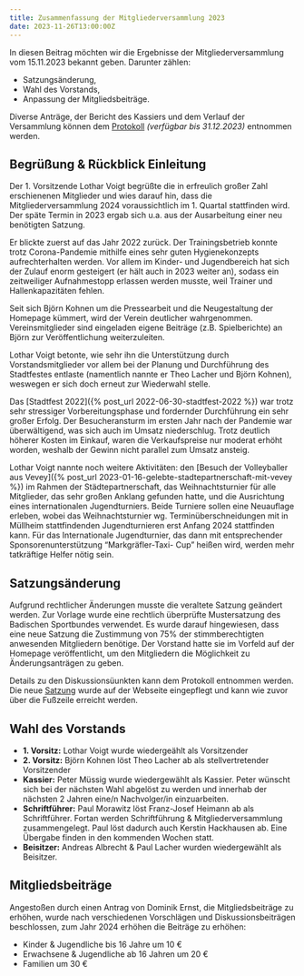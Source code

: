```yaml
---
title: Zusammenfassung der Mitgliederversammlung 2023
date: 2023-11-26T13:00:00Z
---
```


In diesen Beitrag möchten wir die Ergebnisse der Mitgliederversammlung vom 15.11.2023 bekannt geben. Darunter zählen:

- Satzungsänderung,
- Wahl des Vorstands,
- Anpassung der Mitgliedsbeiträge.

Diverse Anträge, der Bericht des Kassiers und dem Verlauf der Versammlung können dem <a href="/docs/Protokoll-der-Mitgliederversammlung-des-VC-Muellheim-151123.pdf">Protokoll</a> _(verfügbar bis 31.12.2023)_ entnommen werden.

## Begrüßung & Rückblick Einleitung

Der 1. Vorsitzende Lothar Voigt begrüßte die in erfreulich großer Zahl erschienenen Mitglieder und wies darauf hin, dass die Mitgliederversammlung 2024 voraussichtlich im 1. Quartal stattfinden wird. Der späte Termin in 2023 ergab sich u.a. aus der Ausarbeitung einer neu benötigten Satzung.

Er blickte zuerst auf das Jahr 2022 zurück. Der Trainingsbetrieb konnte trotz Corona-Pandemie mithilfe eines sehr guten Hygienekonzepts aufrechterhalten werden. Vor allem im Kinder- und Jugendbereich hat sich der Zulauf enorm gesteigert (er hält auch in 2023 weiter an), sodass ein zeitweiliger Aufnahmestopp erlassen werden musste, weil Trainer und Hallenkapazitäten fehlen.

Seit sich Björn Kohnen um die Pressearbeit und die Neugestaltung der Homepage kümmert, wird der Verein deutlicher wahrgenommen. Vereinsmitglieder sind eingeladen eigene Beiträge (z.B. Spielberichte) an Björn zur Veröffentlichung weiterzuleiten.

Lothar Voigt betonte, wie sehr ihn die Unterstützung durch Vorstandsmitglieder vor allem bei der Planung und Durchführung des Stadtfestes entlaste (namentlich nannte er Theo Lacher und Björn Kohnen), weswegen er sich doch erneut zur Wiederwahl stelle.

Das [Stadtfest 2022]({% post_url 2022-06-30-stadtfest-2022 %}) war trotz sehr stressiger Vorbereitungsphase und fordernder Durchführung ein sehr großer Erfolg. Der Besucheransturm im ersten Jahr nach der Pandemie war überwältigend, was sich auch im Umsatz niederschlug. Trotz deutlich höherer Kosten im Einkauf, waren die Verkaufspreise nur moderat erhöht worden, weshalb der Gewinn nicht parallel zum Umsatz ansteig.

Lothar Voigt nannte noch weitere Aktivitäten: den [Besuch der Volleyballer aus Vevey]({% post_url 2023-01-16-gelebte-stadtepartnerschaft-mit-vevey %}) im Rahmen der Städtepartnerschaft, das Weihnachtsturnier für alle Mitglieder, das sehr großen Anklang gefunden hatte, und die Ausrichtung eines internationalen Jugendturniers. Beide Turniere sollen eine Neuauflage erleben, wobei das Weihnachtsturnier wg. Terminüberschneidungen mit in Müllheim stattfindenden Jugendturnieren erst Anfang 2024 stattfinden kann. Für das Internationale Jugendturnier, das dann mit entsprechender Sponsorenunterstützung “Markgräfler-Taxi- Cup” heißen wird, werden mehr tatkräftige Helfer nötig sein.

## Satzungsänderung

Aufgrund rechtlicher Änderungen musste die veraltete Satzung geändert werden. Zur Vorlage wurde eine rechtlich überprüfte Mustersatzung des Badischen Sportbundes verwendet. Es wurde darauf hingewiesen, dass eine neue Satzung die Zustimmung von 75% der stimmberechtigten anwesenden Mitgliedern benötige. Der Vorstand hatte sie im Vorfeld auf der Homepage veröffentlicht, um den Mitgliedern die Möglichkeit zu Änderungsanträgen zu geben.

Details zu den Diskussionsüunkten kann dem Protokoll entnommen werden.  
Die neue [Satzung](/satzung/) wurde auf der Webseite eingepflegt und kann wie zuvor über die Fußzeile erreicht werden.

## Wahl des Vorstands

- **1. Vorsitz:** Lothar Voigt wurde wiedergeählt als Vorsitzender
- **2. Vorsitz:** Björn Kohnen löst Theo Lacher ab als stellvertretender Vorsitzender
- **Kassier:** Peter Müssig wurde wiedergewählt als Kassier. Peter wünscht sich bei der nächsten Wahl abgelöst zu werden und innerhab der nächsten 2 Jahren eine/n Nachvolger/in einzuarbeiten.
- **Schriftführer:** Paul Morawitz löst Franz-Josef Heimann ab als Schriftführer. Fortan werden Schriftführung & Mitgliederversammlung zusammengelegt. Paul löst dadurch auch Kerstin Hackhausen ab. Eine Übergabe finden in den kommenden Wochen statt.
- **Beisitzer:** Andreas Albrecht & Paul Lacher wurden wiedergewählt als Beisitzer.

## Mitgliedsbeiträge

Angestoßen durch einen Antrag von Dominik Ernst, die Mitgliedsbeiträge zu erhöhen, wurde nach verschiedenen Vorschlägen und Diskussionsbeiträgen beschlossen, zum Jahr 2024 erhöhen die Beiträge zu erhöhen:

- Kinder & Jugendliche bis 16 Jahre um 10 €
- Erwachsene & Jugendliche ab 16 Jahren um 20 €
- Familien um 30 €
